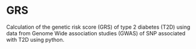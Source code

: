 # GRS
Calculation of the genetic risk score (GRS) of type 2 diabetes (T2D) using data from Genome Wide association studies (GWAS) of SNP associated with T2D using python.
